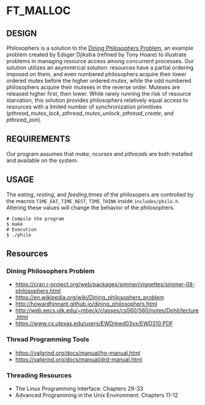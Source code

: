 # FT_MALLOC
## DESIGN
Philosophers is a solution to the [Dining Philosophers Problem](https://en.wikipedia.org/wiki/Dining_philosophers_problem), an example problem created by Edsger Djikstra (refined by Tony Hoare) to illustrate problems in managing resource access among concurrent processes. Our solution utilizes an asymmtrical solution: resources have a partial ordering imposed on them, and even numbered philosophers acquire their lower ordered mutex before the higher ordered mutex, while the odd numbered philosophers acquire their mutexes in the reverse order. Mutexes are released higher first, then lower. While rarely running the risk of resource starvation, this solution provides philosophers relatively equal access to resources with a limited number of synchronization primitives (*pthread_mutex_lock*, *pthread_mutex_unlock*, *pthread_create*, and *pthread_join*). 

## REQUIREMENTS
Our program assumes that *make*, *ncurses* and *pthreads* are both installed and available on the system.

## USAGE

The *eating*, *resting*, and  *feeding*,times of the philosopers are controlled by the macros `TIME_EAT`, `TIME_REST`, `TIME_THINK` inside `includes/philo.h`. Altering these values will change the behavior of the philosophers. 
```
# Compile the program
$ make
# Execution
$ ./philo
```

## Resources
### Dining Philosophers Problem
- https://cran.r-project.org/web/packages/simmer/vignettes/simmer-08-philosophers.html
- https://en.wikipedia.org/wiki/Dining_philosophers_problem
- http://howardhinnant.github.io/dining_philosophers.html
- http://web.eecs.utk.edu/~mbeck/classes/cs560/560/notes/Dphil/lecture.html
- https://www.cs.utexas.edu/users/EWD/ewd03xx/EWD310.PDF
### Thread Programming Tools
- https://valgrind.org/docs/manual/hg-manual.html
- https://valgrind.org/docs/manual/drd-manual.html
### Threading Resources
- The Linux Programming Interface: Chapters 29-33
- Advanced Programming in the Unix Environment: Chapters 11-12

